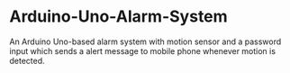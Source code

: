 # Arduino-Uno-Alarm-System
An Arduino Uno-based alarm system with motion sensor and a password input which sends a alert message to mobile phone whenever motion is detected.
